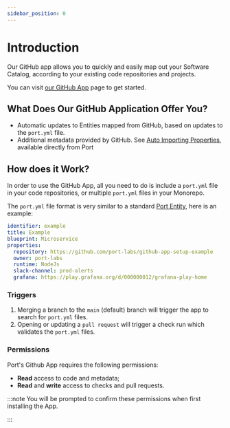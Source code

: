 ```yaml
---
sidebar_position: 0
---
```


# Introduction

Our GitHub app allows you to quickly and easily map out your Software Catalog, according to your existing code repositories and projects.

You can visit [our GitHub App](https://github.com/apps/getport-io) page to get started.

## What Does Our GitHub Application Offer You?​

- Automatic updates to Entities mapped from GitHub, based on updates to the `port.yml` file.
- Additional metadata provided by GitHub. See [Auto Importing Properties](./auto-importing-properties), available directly from Port

## How does it Work?

In order to use the GitHub App, all you need to do is include a `port.yml` file in your code repositories, or multiple `port.yml` files in your Monorepo.

The `port.yml` file format is very similar to a standard [Port Entity](../../../platform-overview/port-components/entity.md#), here is an example:

```yaml showLineNumbers
identifier: example
title: Example
blueprint: Microservice
properties:
  repository: https://github.com/port-labs/github-app-setup-example
  owner: port-labs
  runtime: NodeJs
  slack-channel: prod-alerts
  grafana: https://play.grafana.org/d/000000012/grafana-play-home
```

### Triggers

1. Merging a branch to the `main` (default) branch will trigger the app to search for `port.yml` files.
2. Opening or updating a `pull request` will trigger a check run which validates the `port.yml` files.

### Permissions

Port's Github App requires the following permissions:

- **Read** access to code and metadata;
- **Read** and **write** access to checks and pull requests.

:::note
You will be prompted to confirm these permissions when first installing the App.

:::
